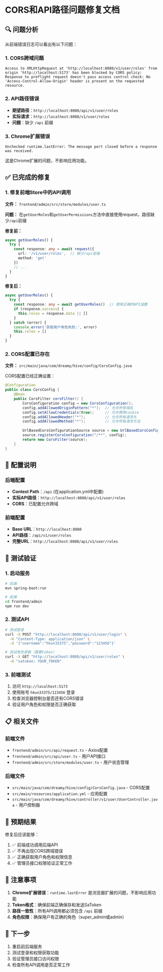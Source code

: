 # CORS和API路径问题修复文档

## 🔍 **问题分析**

从前端错误日志可以看出有以下问题：

### 1. **CORS跨域问题**
```
Access to XMLHttpRequest at 'http://localhost:8080/v1/user/roles' from origin 'http://localhost:5173' has been blocked by CORS policy: Response to preflight request doesn't pass access control check: No 'Access-Control-Allow-Origin' header is present on the requested resource.
```

### 2. **API路径错误**
- **期望路径**：`http://localhost:8080/api/v1/user/roles`
- **实际请求**：`http://localhost:8080/v1/user/roles`
- **问题**：缺少 `/api` 前缀

### 3. **Chrome扩展错误**
```
Unchecked runtime.lastError: The message port closed before a response was received.
```
这是Chrome扩展的问题，不影响应用功能。

## ✅ **已完成的修复**

### 1. **修复前端Store中的API调用**

**文件：** `frontend/admin/src/store/modules/user.ts`

**问题：** 在`getUserRoles`和`getUserPermissions`方法中直接使用request，路径缺少`/api`前缀

**修复前：**
```typescript
async getUserRoles() {
  try {
    const response: any = await request({
      url: '/v1/user/roles',  // 缺少/api前缀
      method: 'get'
    })
    // ...
  }
}
```

**修复后：**
```typescript
async getUserRoles() {
  try {
    const response: any = await getUserRoles()  // 使用正确的API函数
    if (response.success) {
      this.roles = response.data || []
    }
  } catch (error) {
    console.error('获取用户角色失败:', error)
    this.roles = []
  }
}
```

### 2. **CORS配置已存在**

**文件：** `src/main/java/com/dreamy/hive/config/CorsConfig.java`

CORS配置已经正确设置：
```java
@Configuration
public class CorsConfig {
    @Bean
    public CorsFilter corsFilter() {
        CorsConfiguration config = new CorsConfiguration();
        config.addAllowedOriginPattern("*");  // 允许所有域名
        config.setAllowCredentials(true);     // 允许携带cookie
        config.addAllowedHeader("*");         // 允许所有请求头
        config.addAllowedMethod("*");         // 允许所有请求方法
        
        UrlBasedCorsConfigurationSource source = new UrlBasedCorsConfigurationSource();
        source.registerCorsConfiguration("/**", config);
        return new CorsFilter(source);
    }
}
```

## 🔧 **配置说明**

### 后端配置
- **Context Path**：`/api` (在application.yml中配置)
- **实际API路径**：`http://localhost:8080/api/v1/user/roles`
- **CORS**：已配置允许跨域

### 前端配置
- **Base URL**：`http://localhost:8080`
- **API路径**：`/api/v1/user/roles`
- **完整URL**：`http://localhost:8080/api/v1/user/roles`

## 🧪 **测试验证**

### 1. 启动服务
```bash
# 后端
mvn spring-boot:run

# 前端
cd frontend/admin
npm run dev
```

### 2. 测试API
```bash
# 测试登录
curl -X POST "http://localhost:8080/api/v1/user/login" \
  -H "Content-Type: application/json" \
  -d '{"username":"hkun33375","password":"123456"}'

# 测试角色获取（需要token）
curl -X GET "http://localhost:8080/api/v1/user/roles" \
  -H "satoken: YOUR_TOKEN"
```

### 3. 前端测试
1. 访问 `http://localhost:5173`
2. 使用账号 `hkun33375/123456` 登录
3. 检查浏览器控制台是否还有CORS错误
4. 验证用户角色和权限是否正确获取

## 📋 **相关文件**

### 前端文件
- `frontend/admin/src/api/request.ts` - Axios配置
- `frontend/admin/src/api/user.ts` - 用户API接口
- `frontend/admin/src/store/modules/user.ts` - 用户状态管理

### 后端文件
- `src/main/java/com/dreamy/hive/config/CorsConfig.java` - CORS配置
- `src/main/resources/application.yml` - 应用配置
- `src/main/java/com/dreamy/hive/controller/v1/user/UserController.java` - 用户控制器

## 🎯 **预期结果**

修复后应该能够：
1. ✅ 前端成功调用后端API
2. ✅ 不再出现CORS跨域错误
3. ✅ 正确获取用户角色和权限信息
4. ✅ 管理员接口权限验证正常工作

## 🚨 **注意事项**

1. **Chrome扩展错误**：`runtime.lastError` 是浏览器扩展的问题，不影响应用功能
2. **Token格式**：确保前端正确保存和发送SaToken
3. **路径一致性**：所有API调用都必须包含 `/api` 前缀
4. **角色权限**：确保用户有正确的角色（super_admin或admin）

## 🔄 **下一步**

1. 重启前后端服务
2. 测试登录和权限获取功能
3. 验证管理员接口访问权限
4. 检查所有API调用是否正常工作 